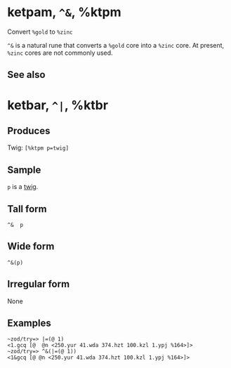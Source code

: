 ketpam, `^&`, %ktpm
============================

Convert `%gold` to `%zinc`

`^&` is a natural rune that converts a `%gold` core into a `%zinc` core.
At present, `%zinc` cores are not commonly used.

See also
--------

ketbar, `^|`, %ktbr
============================

Produces
--------

Twig: `[%ktpm p=twig]`

Sample
------

`p` is a [twig]().

Tall form
---------

    ^&  p

Wide form
---------

    ^&(p)

Irregular form
--------------

None

Examples
--------

    ~zod/try=> |=(@ 1)
    <1.gcq [@  @n <250.yur 41.wda 374.hzt 100.kzl 1.ypj %164>]>
    ~zod/try=> ^&(|=(@ 1))
    <1&gcq [@ @n <250.yur 41.wda 374.hzt 100.kzl 1.ypj %164>]>
